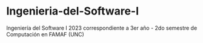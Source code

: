 # Ingenieria-del-Software-I
Ingeniería del Software I 2023 correspondiente a 3er año - 2do semestre de Computación en FAMAF (UNC)
